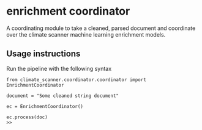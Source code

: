 # enrichment coordinator
A coordinating module to take a cleaned, parsed document and coordinate over the climate scanner machine learning enrichment models.

## Usage instructions
Run the pipeline with the following syntax

```
from climate_scanner.coordinator.coordinator import EnrichmentCoordinator

document = "Some cleaned string document"

ec = EnrichmentCoordinator()

ec.process(doc)
>> 
```
